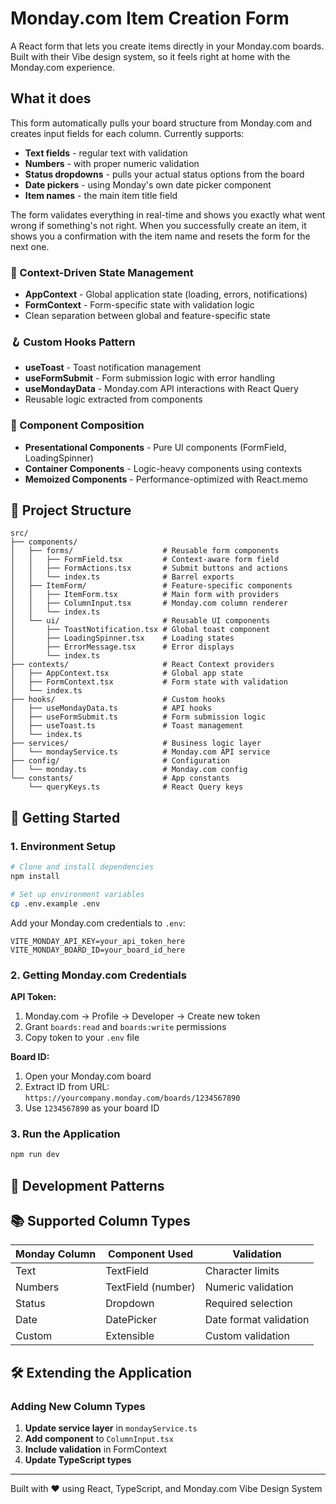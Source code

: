 # Monday.com Item Creation Form

A React form that lets you create items directly in your Monday.com boards. Built with their Vibe design system, so it feels right at home with the Monday.com experience.

## What it does

This form automatically pulls your board structure from Monday.com and creates input fields for each column. Currently supports:

- **Text fields** - regular text with validation
- **Numbers** - with proper numeric validation
- **Status dropdowns** - pulls your actual status options from the board
- **Date pickers** - using Monday's own date picker component
- **Item names** - the main item title field

The form validates everything in real-time and shows you exactly what went wrong if something's not right. When you successfully create an item, it shows you a confirmation with the item name and resets the form for the next one.

### 🎯 Context-Driven State Management

- **AppContext** - Global application state (loading, errors, notifications)
- **FormContext** - Form-specific state with validation logic
- Clean separation between global and feature-specific state

### 🪝 Custom Hooks Pattern

- **useToast** - Toast notification management
- **useFormSubmit** - Form submission logic with error handling
- **useMondayData** - Monday.com API interactions with React Query
- Reusable logic extracted from components

### 🧩 Component Composition

- **Presentational Components** - Pure UI components (FormField, LoadingSpinner)
- **Container Components** - Logic-heavy components using contexts
- **Memoized Components** - Performance-optimized with React.memo

## 📁 Project Structure

```
src/
├── components/
│   ├── forms/                    # Reusable form components
│   │   ├── FormField.tsx         # Context-aware form field
│   │   ├── FormActions.tsx       # Submit buttons and actions
│   │   └── index.ts              # Barrel exports
│   ├── ItemForm/                 # Feature-specific components
│   │   ├── ItemForm.tsx          # Main form with providers
│   │   ├── ColumnInput.tsx       # Monday.com column renderer
│   │   └── index.ts
│   └── ui/                       # Reusable UI components
│       ├── ToastNotification.tsx # Global toast component
│       ├── LoadingSpinner.tsx    # Loading states
│       ├── ErrorMessage.tsx      # Error displays
│       └── index.ts
├── contexts/                     # React Context providers
│   ├── AppContext.tsx            # Global app state
│   ├── FormContext.tsx           # Form state with validation
│   └── index.ts
├── hooks/                        # Custom hooks
│   ├── useMondayData.ts          # API hooks
│   ├── useFormSubmit.ts          # Form submission logic
│   ├── useToast.ts               # Toast management
│   └── index.ts
├── services/                     # Business logic layer
│   └── mondayService.ts          # Monday.com API service
├── config/                       # Configuration
│   └── monday.ts                 # Monday.com config
└── constants/                    # App constants
    └── queryKeys.ts              # React Query keys
```

## 🚀 Getting Started

### 1. Environment Setup

```bash
# Clone and install dependencies
npm install

# Set up environment variables
cp .env.example .env
```

Add your Monday.com credentials to `.env`:

```env
VITE_MONDAY_API_KEY=your_api_token_here
VITE_MONDAY_BOARD_ID=your_board_id_here
```

### 2. Getting Monday.com Credentials

**API Token:**

1. Monday.com → Profile → Developer → Create new token
2. Grant `boards:read` and `boards:write` permissions
3. Copy token to your `.env` file

**Board ID:**

1. Open your Monday.com board
2. Extract ID from URL: `https://yourcompany.monday.com/boards/1234567890`
3. Use `1234567890` as your board ID

### 3. Run the Application

```bash
npm run dev
```

## 🔧 Development Patterns

## 📚 Supported Column Types

| Monday Column | Component Used     | Validation             |
| ------------- | ------------------ | ---------------------- |
| Text          | TextField          | Character limits       |
| Numbers       | TextField (number) | Numeric validation     |
| Status        | Dropdown           | Required selection     |
| Date          | DatePicker         | Date format validation |
| Custom        | Extensible         | Custom validation      |

## 🛠️ Extending the Application

### Adding New Column Types

1. **Update service layer** in `mondayService.ts`
2. **Add component** to `ColumnInput.tsx`
3. **Include validation** in FormContext
4. **Update TypeScript types**

---

Built with ❤️ using React, TypeScript, and Monday.com Vibe Design System
